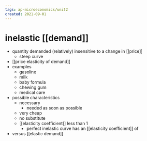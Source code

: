 ```yaml
---
tags: ap-microeconomics/unit2 
created: 2021-09-01
---
```


# inelastic [[demand]]

- quantity demanded (relatively) insensitive to a change in [[price]]
	- steep curve
- [[price elasticity of demand]]
- examples
	- gasoline
	- milk
	- baby formula
	- chewing gum
	- medical care
- possible characteristics
	- necessary
		- needed as soon as possible
	- very cheap
	- no substitute
	- [[elasticity coefficient]] less than 1
		- perfect inelastic curve has an [[elasticity coefficient]] of 
- versus [[elastic demand]] 
